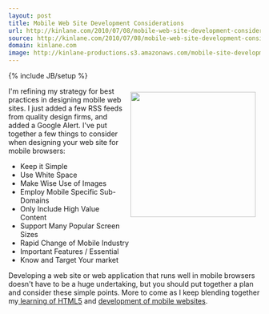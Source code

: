 ```yaml
---
layout: post
title: Mobile Web Site Development Considerations
url: http://kinlane.com/2010/07/08/mobile-web-site-development-considerations/
source: http://kinlane.com/2010/07/08/mobile-web-site-development-considerations/
domain: kinlane.com
image: http://kinlane-productions.s3.amazonaws.com/mobile-site-development/mobile-browser.jpg
---
```

{% include JB/setup %}<p><img class="alignnone" style="padding: 10px;" title="Mobile Browser" src="http://kinlane-productions.s3.amazonaws.com/mobile-site-development/mobile-browser.jpg" alt="" width="250" align="right" />I'm refining my strategy for best practices in designing mobile web sites. I just added a few RSS feeds from quality design firms, and added a Google Alert. I've put together a few things to consider when designing your web site for mobile browsers:
<ul class="mainlist">
	<li>Keep it Simple</li>
	<li>Use White Space</li>
	<li>Make Wise Use of Images</li>
	<li>Employ Mobile Specific Sub-Domains</li>
	<li>Only Include High Value Content</li>
	<li>Support Many Popular Screen Sizes</li>
	<li>Rapid Change of Mobile Industry</li>
	<li>Important Features / Essential</li>
	<li>Know and Target Your market</li>
</ul>
Developing a web site or web application that runs well in mobile browsers doesn't have to be a huge undertaking, but you should put together a plan and consider these simple points.   More to come as I keep blending together my<a href="http://www.kinlane.com/category/html-5/"> learning of HTML5</a> and <a href="http://www.kinlane.com/category/mobile/mobile-site-development/">development of mobile websites</a>.</p>
